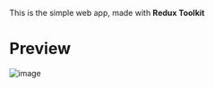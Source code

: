 This is the simple web app, made with **Redux Toolkit**


# Preview

![image](https://user-images.githubusercontent.com/113329447/201655033-8c50a600-1675-493c-b32a-db3599bfb559.png)

